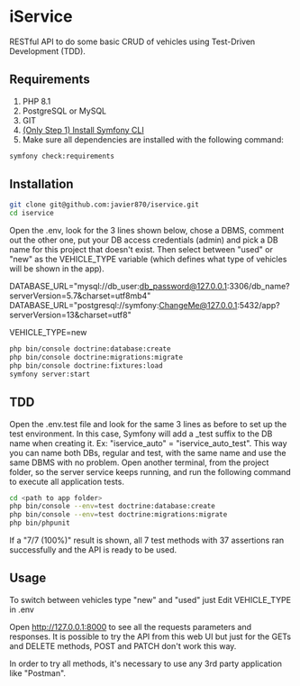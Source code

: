 # iService

RESTful API to do some basic CRUD of vehicles using Test-Driven Development (TDD).

## Requirements

1. PHP 8.1
2. PostgreSQL or MySQL
3. GIT
4. [(Only Step 1) Install Symfony CLI](https://symfony.com/download#step-1-install-symfony-cli)
5. Make sure all dependencies are installed with the following command:

```bash
symfony check:requirements
```

## Installation

```bash
git clone git@github.com:javier870/iservice.git
cd iservice
```
Open the .env, look for the 3 lines shown below, chose a DBMS, comment out the other one, put your DB access credentials (admin) and pick a DB name for this project that doesn't exist. Then select between "used" or "new" as the VEHICLE_TYPE variable (which defines what type of vehicles will be shown in the app).

DATABASE_URL="mysql://db_user:db_password@127.0.0.1:3306/db_name?serverVersion=5.7&charset=utf8mb4"
DATABASE_URL="postgresql://symfony:ChangeMe@127.0.0.1:5432/app?serverVersion=13&charset=utf8"

VEHICLE_TYPE=new

```bash
php bin/console doctrine:database:create
php bin/console doctrine:migrations:migrate
php bin/console doctrine:fixtures:load
symfony server:start
```

## TDD

Open the .env.test file and look for the same 3 lines as before to set up the test environment. In this case, Symfony will add a _test suffix to the DB name when creating it. Ex: "iservice_auto" = "iservice_auto_test". This way you can name both DBs, regular and test, with the same name and use the same DBMS with no problem.
Open another terminal, from the project folder, so the server service keeps running, and run the following command to execute all application tests.

```bash
cd <path to app folder>
php bin/console --env=test doctrine:database:create
php bin/console --env=test doctrine:migrations:migrate
php bin/phpunit
```
If a "7/7 (100%)" result is shown, all 7 test methods with 37 assertions ran successfully and the API is ready to be used.

## Usage
To switch between vehicles type "new" and "used" just Edit VEHICLE_TYPE in .env

Open http://127.0.0.1:8000 to see all the requests parameters and responses. It is possible to try the API from this web UI but just for the GETs and DELETE methods, POST and PATCH don't work this way.

In order to try all methods, it's necessary to use any 3rd party application like "Postman".